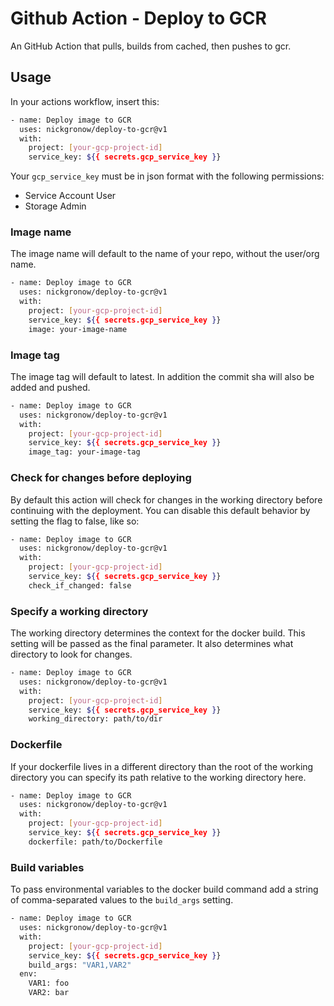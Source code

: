 # Github Action - Deploy to GCR

An GitHub Action that pulls, builds from cached, then pushes to gcr.

## Usage

In your actions workflow, insert this:

```bash
- name: Deploy image to GCR
  uses: nickgronow/deploy-to-gcr@v1
  with:
    project: [your-gcp-project-id]
    service_key: ${{ secrets.gcp_service_key }}
```

Your `gcp_service_key` must be in json format with the following permissions:

- Service Account User
- Storage Admin

### Image name

The image name will default to the name of your repo, without the user/org name.

```bash
- name: Deploy image to GCR
  uses: nickgronow/deploy-to-gcr@v1
  with:
    project: [your-gcp-project-id]
    service_key: ${{ secrets.gcp_service_key }}
    image: your-image-name
```

### Image tag

The image tag will default to latest.  In addition the commit sha will also be
added and pushed.

```bash
- name: Deploy image to GCR
  uses: nickgronow/deploy-to-gcr@v1
  with:
    project: [your-gcp-project-id]
    service_key: ${{ secrets.gcp_service_key }}
    image_tag: your-image-tag
```

### Check for changes before deploying

By default this action will check for changes in the working directory
before continuing with the deployment.  You can disable this default behavior
by setting the flag to false, like so:

```bash
- name: Deploy image to GCR
  uses: nickgronow/deploy-to-gcr@v1
  with:
    project: [your-gcp-project-id]
    service_key: ${{ secrets.gcp_service_key }}
    check_if_changed: false
```

### Specify a working directory

The working directory determines the context for the docker build.
This setting will be passed as the final parameter.
It also determines what directory to look for changes.

```bash
- name: Deploy image to GCR
  uses: nickgronow/deploy-to-gcr@v1
  with:
    project: [your-gcp-project-id]
    service_key: ${{ secrets.gcp_service_key }}
    working_directory: path/to/dir
```

### Dockerfile

If your dockerfile lives in a different directory than the root of the working
directory you can specify its path relative to the working directory here.

```bash
- name: Deploy image to GCR
  uses: nickgronow/deploy-to-gcr@v1
  with:
    project: [your-gcp-project-id]
    service_key: ${{ secrets.gcp_service_key }}
    dockerfile: path/to/Dockerfile
```

### Build variables

To pass environmental variables to the docker build command add a string of
comma-separated values to the `build_args` setting.

```bash
- name: Deploy image to GCR
  uses: nickgronow/deploy-to-gcr@v1
  with:
    project: [your-gcp-project-id]
    service_key: ${{ secrets.gcp_service_key }}
    build_args: "VAR1,VAR2"
  env:
    VAR1: foo
    VAR2: bar
```
